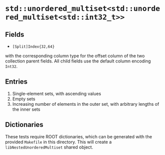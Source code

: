 # `std::unordered_multiset<std::unordered_multiset<std::int32_t>>`

## Fields

 * `[Split]Index{32,64}`

with the corresponding column type for the offset column of the two collection parent fields.
All child fields use the default column encoding `Int32`.

## Entries

1. Single-element sets, with ascending values
2. Empty sets
3. Increasing number of elements in the outer set, with arbitrary lengths of the inner sets

## Dictionaries

These tests require ROOT dictionaries, which can be generated with the provided `Makefile` in this directory. This will create a `libNestedUnorderedMultiset` shared object.
